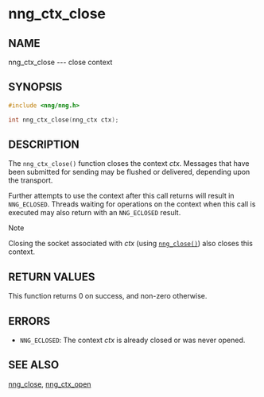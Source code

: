 # nng_ctx_close

## NAME

nng_ctx_close --- close context

## SYNOPSIS

```c
#include <nng/nng.h>

int nng_ctx_close(nng_ctx ctx);
```

## DESCRIPTION

The `nng_ctx_close()` function closes the context _ctx_.
Messages that have been submitted for sending may be flushed or delivered,
depending upon the transport.

Further attempts to use the context after this call returns will result
in `NNG_ECLOSED`.
Threads waiting for operations on the context when this
call is executed may also return with an `NNG_ECLOSED` result.

> [!NOTE]
> Closing the socket associated with _ctx_
> (using [`nng_close()`](../socket/nng_close.md)) also closes this context.

## RETURN VALUES

This function returns 0 on success, and non-zero otherwise.

## ERRORS

- `NNG_ECLOSED`: The context _ctx_ is already closed or was never opened.

## SEE ALSO

[nng_close](nng_close.md),
[nng_ctx_open](nng_ctx_open.md)
